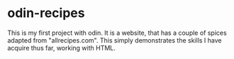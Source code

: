 # odin-recipes
This is my first project with odin. It is a website, that has a couple of spices adapted from "allrecipes.com". This simply demonstrates the skills I have acquire thus far, working with HTML.
